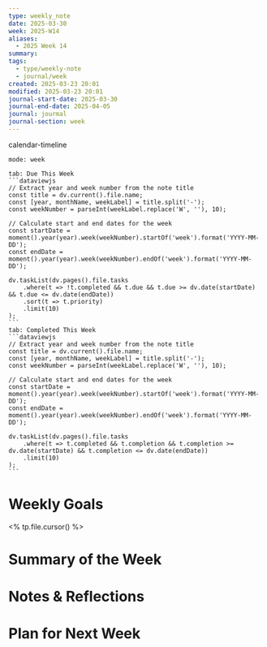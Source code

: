 ```yaml
---
type: weekly_note
date: 2025-03-30
week: 2025-W14
aliases:
  - 2025 Week 14
summary: 
tags:
  - type/weekly-note
  - journal/week
created: 2025-03-23 20:01
modified: 2025-03-23 20:01
journal-start-date: 2025-03-30
journal-end-date: 2025-04-05
journal: jourmal
journal-section: week
---
```


calendar-timeline
```calendar-timeline
mode: week
```
````tabs
tab: Due This Week
```dataviewjs
// Extract year and week number from the note title
const title = dv.current().file.name;
const [year, monthName, weekLabel] = title.split('-');
const weekNumber = parseInt(weekLabel.replace('W', ''), 10);

// Calculate start and end dates for the week
const startDate = moment().year(year).week(weekNumber).startOf('week').format('YYYY-MM-DD');
const endDate = moment().year(year).week(weekNumber).endOf('week').format('YYYY-MM-DD');

dv.taskList(dv.pages().file.tasks
    .where(t => !t.completed && t.due && t.due >= dv.date(startDate) && t.due <= dv.date(endDate))
    .sort(t => t.priority)
    .limit(10)
);
```
tab: Completed This Week
```dataviewjs
// Extract year and week number from the note title
const title = dv.current().file.name;
const [year, monthName, weekLabel] = title.split('-');
const weekNumber = parseInt(weekLabel.replace('W', ''), 10);

// Calculate start and end dates for the week
const startDate = moment().year(year).week(weekNumber).startOf('week').format('YYYY-MM-DD');
const endDate = moment().year(year).week(weekNumber).endOf('week').format('YYYY-MM-DD');

dv.taskList(dv.pages().file.tasks
    .where(t => t.completed && t.completion && t.completion >= dv.date(startDate) && t.completion <= dv.date(endDate))
    .limit(10)
);
```
````
# Weekly Goals
<% tp.file.cursor() %>

# Summary of the Week


# Notes & Reflections

  
# Plan for Next Week